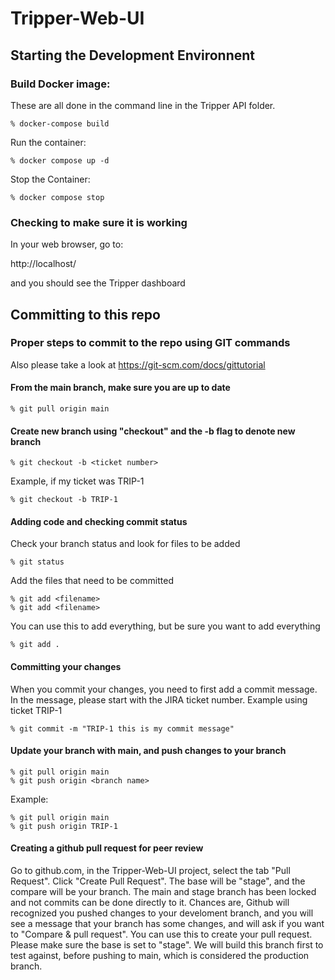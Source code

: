 # Tripper-Web-UI


## Starting the Development Environnent

### Build Docker image: 

These are all done in the command line in the Tripper API folder.

```
% docker-compose build
```
Run the container:

```
% docker compose up -d
```

Stop the Container:

```
% docker compose stop
```

### Checking to make sure it is working

In your web browser, go to:

http://localhost/

and you should see the Tripper dashboard


## Committing to this repo

### Proper steps to commit to the repo using GIT commands

Also please take a look at https://git-scm.com/docs/gittutorial

#### From the main branch, make sure you are up to date

```
% git pull origin main
```

#### Create new branch using "checkout" and the -b flag to denote new branch

```
% git checkout -b <ticket number>
```

Example, if my ticket was TRIP-1

```
% git checkout -b TRIP-1
```

#### Adding code and checking commit status

Check your branch status and look for files to be added

```
% git status
```

Add the files that need to be committed

```
% git add <filename>
% git add <filename>
```

You can use this to add everything, but be sure you want to add everything

```
% git add .
```

#### Committing your changes

When you commit your changes, you need to first add a commit message.  In the message, please start with the JIRA ticket number. Example using ticket TRIP-1

```
% git commit -m "TRIP-1 this is my commit message"
```

#### Update your branch with main, and push changes to your branch

```
% git pull origin main
% git push origin <branch name>
```

Example:

```
% git pull origin main
% git push origin TRIP-1
```

#### Creating a github pull request for peer review

Go to github.com, in the Tripper-Web-UI project, select the tab "Pull Request".  Click "Create Pull Request".  The base will be "stage", and the compare will be your branch.  The main and stage branch has been locked and not commits can be done directly to it.  Chances are, Github will recognized you pushed changes to your develoment branch, and you will see a message that your branch has some changes, and will ask if you want to "Compare & pull request".  You can use this to create your pull request.  Please make sure the base is set to "stage".  We will build this branch first to test against, before pushing to main, which is considered the production branch.
